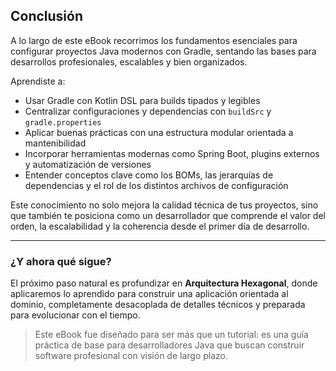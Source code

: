 ## Conclusión

A lo largo de este eBook recorrimos los fundamentos esenciales para configurar proyectos Java modernos con Gradle, sentando las bases para desarrollos profesionales, escalables y bien organizados.

Aprendiste a:

- Usar Gradle con Kotlin DSL para builds tipados y legibles
- Centralizar configuraciones y dependencias con `buildSrc` y `gradle.properties`
- Aplicar buenas prácticas con una estructura modular orientada a mantenibilidad
- Incorporar herramientas modernas como Spring Boot, plugins externos y automatización de versiones
- Entender conceptos clave como los BOMs, las jerarquías de dependencias y el rol de los distintos archivos de configuración

Este conocimiento no solo mejora la calidad técnica de tus proyectos, sino que también te posiciona como un desarrollador que comprende el valor del orden, la escalabilidad y la coherencia desde el primer día de desarrollo.

---

### ¿Y ahora qué sigue?

El próximo paso natural es profundizar en **Arquitectura Hexagonal**, donde aplicaremos lo aprendido para construir una aplicación orientada al dominio, completamente desacoplada de detalles técnicos y preparada para evolucionar con el tiempo.

> Este eBook fue diseñado para ser más que un tutorial: es una guía práctica de base para desarrolladores Java que buscan construir software profesional con visión de largo plazo.
